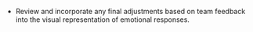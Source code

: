 - Review and incorporate any final adjustments based on team feedback into the visual representation of emotional responses.